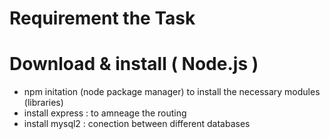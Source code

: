 # Requirement the Task 

# Download & install ( Node.js )
- npm initation (node package manager) to install the necessary modules (libraries)
- install express : to amneage the routing
- install mysql2 : conection between different databases
